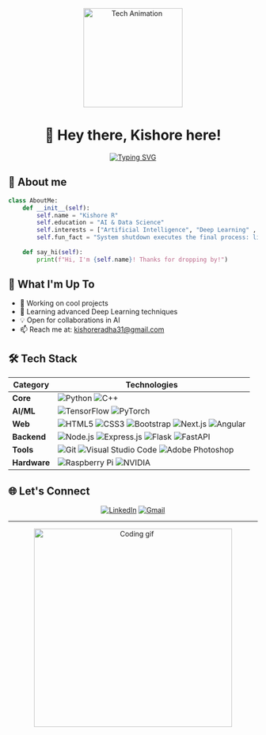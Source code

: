 <div align="center">
  <img src="https://media.giphy.com/media/3kPDmoWdBpQPNhCnUG/giphy.gif" width="200" alt="Tech Animation"/>
  
  # 👋 Hey there, Kishore here!
  
  [![Typing SVG](https://readme-typing-svg.demolab.com?font=Fira+Code&duration=3000&pause=1000&color=36BCF7FF&center=true&vCenter=true&width=435&lines=AI+%26+Data+Science+Student;Building+the+Future+with+Code;Always+Learning%2C+Always+Growing)](https://git.io/typing-svg)
</div>

## 🚀 About me

```python
class AboutMe:
    def __init__(self):
        self.name = "Kishore R"
        self.education = "AI & Data Science"
        self.interests = ["Artificial Intelligence", "Deep Learning" , "Building Practical Solutions"]
        self.fun_fact = "System shutdown executes the final process: life terminates, and meaning returns null"
        
    def say_hi(self):
        print(f"Hi, I'm {self.name}! Thanks for dropping by!")
```

## 🎯 What I'm Up To

- 🔭 Working on cool projects
- 🌱 Learning advanced Deep Learning techniques
- 💡 Open for collaborations in AI 
- 📫 Reach me at: kishoreradha31@gmail.com

## 🛠️ Tech Stack 

<div align="center">

| Category | Technologies |
|----------|-------------|
| **Core** | ![Python](https://img.shields.io/badge/Python-FFD43B?style=for-the-badge&logo=python&logoColor=blue) ![C++](https://img.shields.io/badge/C%2B%2B-00599C?style=for-the-badge&logo=c%2B%2B&logoColor=white) |
| **AI/ML** | ![TensorFlow](https://img.shields.io/badge/TensorFlow-FF6F00?style=for-the-badge&logo=tensorflow&logoColor=white) ![PyTorch](https://img.shields.io/badge/PyTorch-EE4C2C?style=for-the-badge&logo=pytorch&logoColor=white) |
| **Web** | ![HTML5](https://img.shields.io/badge/HTML5-E34F26?style=for-the-badge&logo=html5&logoColor=white) ![CSS3](https://img.shields.io/badge/CSS3-1572B6?style=for-the-badge&logo=css3&logoColor=white) ![Bootstrap](https://img.shields.io/badge/Bootstrap-563D7C?style=for-the-badge&logo=bootstrap&logoColor=white) ![Next.js](https://img.shields.io/badge/Next.js-000000?style=for-the-badge&logo=next.js&logoColor=white) ![Angular](https://img.shields.io/badge/Angular-DD0031?style=for-the-badge&logo=angular&logoColor=white) |
| **Backend** | ![Node.js](https://img.shields.io/badge/Node.js-339933?style=for-the-badge&logo=node.js&logoColor=white) ![Express.js](https://img.shields.io/badge/Express.js-000000?style=for-the-badge&logo=express&logoColor=white) ![Flask](https://img.shields.io/badge/Flask-000000?style=for-the-badge&logo=flask&logoColor=white) ![FastAPI](https://img.shields.io/badge/FastAPI-009688?style=for-the-badge&logo=fastapi&logoColor=white) |
| **Tools** | ![Git](https://img.shields.io/badge/GIT-E44C30?style=for-the-badge&logo=git&logoColor=white) ![Visual Studio Code](https://img.shields.io/badge/VS%20Code-007ACC?style=for-the-badge&logo=visualstudiocode&logoColor=white) ![Adobe Photoshop](https://img.shields.io/badge/Adobe%20Photoshop-31A8FF?style=for-the-badge&logo=adobephotoshop&logoColor=white) |
| **Hardware** | ![Raspberry Pi](https://img.shields.io/badge/Raspberry%20Pi-A22846?style=for-the-badge&logo=Raspberry%20Pi&logoColor=white) ![NVIDIA](https://img.shields.io/badge/NVIDIA-Jetson-76B900?style=for-the-badge&logo=nvidia&logoColor=white) |

</div>

## 🌐 Let's Connect

<div align="center">
  
[![LinkedIn](https://img.shields.io/badge/LinkedIn-0077B5?style=for-the-badge&logo=linkedin&logoColor=white)]([https://www.linkedin.com/in/kishore-r-768646243/])
[![Gmail](https://img.shields.io/badge/Gmail-D14836?style=for-the-badge&logo=gmail&logoColor=white)](mailto:kishoreradha31@gmail.com)

</div>

---

<div align="center">
  <img src="https://media.giphy.com/media/L1R1tvI9svkIWwpVYr/giphy.gif" width="400" alt="Coding gif"/>
  

</div>
